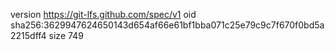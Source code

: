 version https://git-lfs.github.com/spec/v1
oid sha256:3629947624650143d654af66e61bf1bba071c25e79c9c7f670f0bd5a2215dff4
size 749
